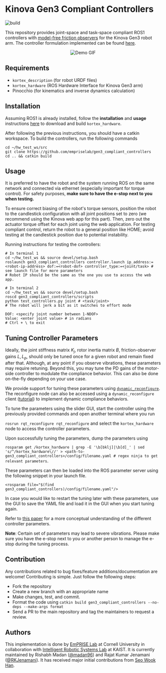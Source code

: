 # Kinova Gen3 Compliant Controllers
![build](https://github.com/empriselab/gen3_compliant_controllers/actions/workflows/build-test.yml/badge.svg)

This repository provides joint-space and task-space compliant ROS1 controllers with [model-free friction observers](https://ieeexplore.ieee.org/document/8781838) for the Kinova Gen3 robot arm. The controller formulation implemented can be found [here](media/controller_formulation.pdf).

<p align="center">
  <img src="media/demo.gif" alt="Demo GIF" />
</p>

## Requirements

* `kortex_description` (for robot URDF files)
* `kortex_hardware` (ROS Hardware Interface for Kinova Gen3 arm)
* Pinocchio (for kinematics and inverse dynamics calculation)

## Installation

Assuming ROS1 is already installed, follow the **installation** and **usage** instructions [here](https://github.com/empriselab/kortex_hardware) to download and build `kortex_hardware`.

After following the previous instructions, you should have a catkin workspace. To build the controllers, run the following commands

```
cd ~/hw_test_ws/src
git clone https://github.com/empriselab/gen3_compliant_controllers
cd .. && catkin build
```

## Usage
It is preferred to have the robot and the system running ROS on the same network and connected via ethernet (especially important for torque control). For safety purposes, **make sure to have the e-stop next to you when testing.**

To ensure correct biasing of the robot's torque sensors, position the robot to the candlestick configuration with all joint positions set to zero (we recommend using the Kinova web app for this part). Then, zero out the actuator torque offset for each joint using the web application. For testing compliant control, return the robot to a general position like HOME; avoid testing at the candlestick position due to potential instability.

Running instructions for testing the controllers:
```
# In terminal 1
cd ~/hw_test_ws && source devel/setup.bash
roslaunch gen3_compliant_controllers controller.launch ip_address:=<robot-ip-address> dof:=<robot-dof> controller_type:=<joint/task> # see launch file for more parameters
# Robot IP should be the same as the one you use to access the web app.

# In terminal 2
cd ~/hw_test_ws && source devel/setup.bash
roscd gen3_compliant_controllers/scripts
python test_controllers.py joint # <task/joint>
# The robot will jerk a bit as it switches to effort mode

DOF: <specify joint number between 1-NDOF>
Value: <enter joint value> # in radians
# Ctrl + \ to exit
```

## Tuning Controller Parameters

Ideally, the joint stiffness matrix $K_j$, rotor inertia matrix $B$, friction-observer gains $L, L_p$, should only be tuned once for a given robot and remain fixed after that. Although, at any point if you observe vibrations, these parameters may require retuning. Beyond this, you may tune the PD gains of the motor-side controller to modulate the compliance behavior. This can also be done on-the-fly depending on your use case.

We provide support for tuning these parameters using [`dynamic_reconfigure`](http://wiki.ros.org/dynamic_reconfigure/Tutorials). The reconfigure node can also be accessed using a `dynamic_reconfigure` client ([tutorial](http://wiki.ros.org/dynamic_reconfigure/Tutorials/UsingTheDynamicReconfigurePythonClient)) to implement dynamic compliance behaviors.

To tune the parameters using the slider GUI, start the controller using the previously provided commands and open another terminal where you run 

```rosrun rqt_reconfigure rqt_reconfigure```  and select the `kortex_hardware` node to access the controller parameters.

Upon successfully tuning the parameters, dump the parameters using 

```rosparam get /kortex_hardware | grep -E '\b[bklj]|\b[d]_' | sed 's/^/kortex_hardware\//' > <path-to-gen3_compliant_controllers>/config/filename.yaml # regex ninja to get relevant parameters```.

These parameters can then be loaded into the ROS parameter server using the following snippet in your launch file.

```
<rosparam file="$(find gen3_compliant_controllers)/config/filename.yaml"/>
```

In case you would like to restart the tuning later with these parameters, use the GUI to save the YAML file and load it in the GUI when you start tuning again.

Refer to [this paper](https://ieeexplore.ieee.org/document/8781838) for a more conceptual understanding of the different controller parameters.

**Note**: Certain set of parameters may lead to severe vibrations. Please make sure you have the e-stop next to you or another person to manage the e-stop during the tuning process.


## Contribution
Any contributions related to bug fixes/feature additions/documentation are welcome! Contributing is simple. Just follow the following steps:
* Fork the repository
* Create a new branch with an appropriate name
* Make changes, test, and commit.
* Format the code using `catkin build gen3_compliant_controllers --no-deps --make-args format`
* Send a PR to the main repository and tag the maintainers to request a review.

## Authors
This implementation is done by [EmPRISE Lab](https://emprise.cs.cornell.edu/) at Cornell University in collaboration with [Intelligent Robotic Systems Lab](https://sites.google.com/view/kaist-roboticslab) at KAIST. It is currently maintained by Rishabh Madan ([@madan96](https://github.com/madan96)) and Rajat Kumar Jenamani ([@RKJenamani](https://github.com/RKJenamani)). It has received major initial contributions from [Seo Wook Han](mailto:tjdnr7117@kaist.ac.kr).
